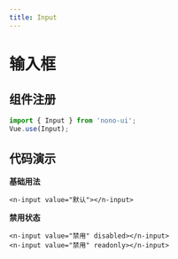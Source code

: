 ```yaml
---
title: Input
---
```

# 输入框

## 组件注册
```js
import { Input } from 'nono-ui';
Vue.use(Input);
```

## 代码演示

**基础用法**

<ClientOnly>
  <input-base-demos></input-base-demos>
</ClientOnly>

```haml
<n-input value="默认"></n-input>
```

**禁用状态**

<ClientOnly>
  <input-disabled-demos></input-disabled-demos>
</ClientOnly>

```haml
<n-input value="禁用" disabled></n-input>
<n-input value="禁用" readonly></n-input>
```
